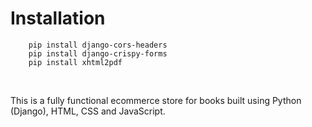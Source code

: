 # Installation 


```
    pip install django-cors-headers
    pip install django-crispy-forms
    pip install xhtml2pdf
```

</br>

This is a fully functional ecommerce store for books built using Python (Django), HTML, CSS and JavaScript.




